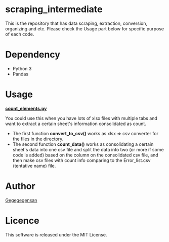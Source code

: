 # scraping_intermediate

This is the repository that has data scraping, extraction, conversion, organizing and etc. Please check the Usage part below for specific purpose of each code.

# Dependency
- Python 3
- Pandas

# Usage 

**[count_elements.py](https://github.com/Gegegegensan/scraping_intermediate/blob/master/count_elements.py)**

You could use this when you have lots of xlsx files with multiple tabs and want to extract a certain sheet's information consolidated as count.

- The first function **convert_to_csv()** works as xlsx => csv converter for the files in the directory.
- The second function **count_data()** works as consolidating a certain sheet's data into one csv file and split the data into two (or more if some code is added) based on the column on the consolidated csv file, and then make csv files with count info comparing to the Error_list.csv (tentative name) file.


# Author

[Gegegegensan](https://gegegegensan.com)

# Licence
This software is released under the MIT License.
